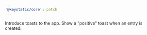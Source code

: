 ```yaml
---
'@keystatic/core': patch
---
```


Introduce toasts to the app. Show a "positive" toast when an entry is created.
